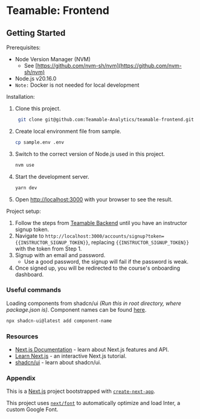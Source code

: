 # Teamable: Frontend

## Getting Started
Prerequisites:
- Node Version Manager (NVM)
  - See [https://github.com/nvm-sh/nvm](https://github.com/nvm-sh/nvm)
- Node.js v20.16.0
- `Note:` Docker is not needed for local development

Installation:
1. Clone this project.
   ```bash
    git clone git@github.com:Teamable-Analytics/teamable-frontend.git
   ```
2. Create local environment file from sample.
   ```bash
   cp sample.env .env
   ```
3. Switch to the correct version of Node.js used in this project.
   ```bash
   nvm use
   ```
4. Start the development server.
   ```bash
   yarn dev
   ```
5. Open [http://localhost:3000](http://localhost:3000) with your browser to see the result.

Project setup:
1. Follow the steps from [Teamable Backend](https://github.com/Teamable-Analytics/teamable-backend) until you have an instructor signup token.
2. Navigate to `http://localhost:3000/accounts/signup?token={{INSTRUCTOR_SIGNUP_TOKEN}}`, replacing `{{INSTRUCTOR_SIGNUP_TOKEN}}` with the token from Step 1.
3. Signup with an email and password.
   - Use a good password, the signup will fail if the password is weak.
4. Once signed up, you will be redirected to the course's onboarding dashboard.


### Useful commands

Loading components from shadcn/ui
_(Run this in root directory, where package.json is)_. Component names can be found [here](https://ui.shadcn.com/docs/components).

```bash
npx shadcn-ui@latest add component-name
```

### Resources

- [Next.js Documentation](https://nextjs.org/docs) - learn about Next.js features and API.
- [Learn Next.js](https://nextjs.org/learn) - an interactive Next.js tutorial.
- [shadcn/ui](https://ui.shadcn.com) - learn about shadcn/ui.

### Appendix
This is a [Next.js](https://nextjs.org/) project bootstrapped with [`create-next-app`](https://github.com/vercel/next.js/tree/canary/packages/create-next-app).

This project uses [`next/font`](https://nextjs.org/docs/basic-features/font-optimization) to automatically optimize and load Inter, a custom Google Font.